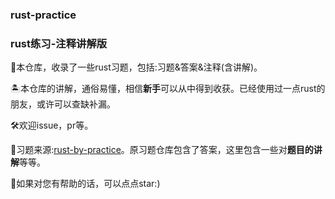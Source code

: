 ### rust-practice
### rust练习-注释讲解版

🚀本仓库，收录了一些rust习题，包括:习题&答案&注释(含讲解)。

🏝本仓库的讲解，通俗易懂，相信**新手**可以从中得到收获。已经使用过一点rust的朋友，或许可以查缺补漏。

🛠欢迎issue，pr等。

🎨习题来源:[rust-by-practice](https://github.com/sunface/rust-by-practice)。原习题仓库包含了答案，这里包含一些对**题目的讲解**等等。

🌟如果对您有帮助的话，可以点点star:)
